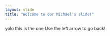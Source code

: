 ```yaml
---
layout: slide
title: "Welcome to our Michael's slide!"
---
```

yolo this is the one
Use the left arrow to go back!
